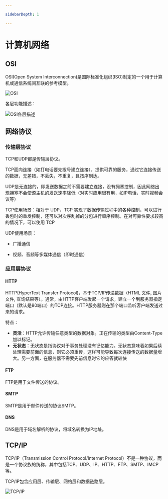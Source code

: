 ```yaml
---

sidebarDepth: 1

---
```


# 计算机网络

## OSI

OSI(Open System Interconnection)是国际标准化组织(ISO)制定的一个用于计算机或通信系统间互联的参考模型。

![OSI](https://picture.yan-test.asia/OSI.png)

各层功能描述：

![OSI各层描述](https://picture.yan-test.asia/OSI各层描述.png)

## 网络协议

### 传输层协议

TCP和UDP都是传输层协议。

TCP面向连接（如打电话要先拨号建立连接），提供可靠的服务，通过它连接传送的数据，无差错，不丢失，不重复，且按序到达。

UDP是无连接的，即发送数据之前不需要建立连接，没有拥塞控制，因此网络出现拥塞不会使源主机的发送速率降低（对实时应用很有用，如IP电话，实时视频会议等）

TCP使用场景：相对于 UDP，TCP 实现了数据传输过程中的各种控制，可以进行丢包时的重发控制，还可以对次序乱掉的分包进行顺序控制。在对可靠性要求较高的情况下，可以使用 TCP

UDP使用场景：

* 广播通信

* 视频、音频等多媒体通信（即时通信）

### 应用层协议

#### HTTP

HTTP(HyperText Transfer Protocol)，基于TCP/IP传递数据（HTML 文件, 图片文件, 查询结果等）。通常，由HTTP客户端发起一个请求，建立一个到服务器指定端口（默认是80端口）的TCP连接。HTTP服务器则在那个端口监听客户端发送过来的请求。

特点：

* **灵活**：HTTP允许传输任意类型的数据对象。正在传输的类型由Content-Type加以标记。
* **无状态**：无状态是指协议对于事务处理没有记忆能力。无状态意味着如果后续处理需要前面的信息，则它必须重传，这样可能导致每次连接传送的数据量增大。另一方面，在服务器不需要先前信息时它的应答就较快

#### FTP

FTP是用于文件传送的协议。

#### SMTP

SMTP是用于邮件传送的协议SMTP。

#### DNS

DNS是用于域名解析的协议，将域名转换为IP地址。

## TCP/IP

TCP/IP（Transmission Control Protocol/Internet Protocol）不是一种协议，而是一个协议族的统称，其中包括TCP、UDP、IP、HTTP、FTP、SMTP、IMCP等。

TCP/IP包含应用层、传输层、网络层和数据链路层。

![TCP/IP](https://picture.yan-test.asia/ef79e170-5461-49f0-9e4b-1a1bc6c5de23.jpg)
